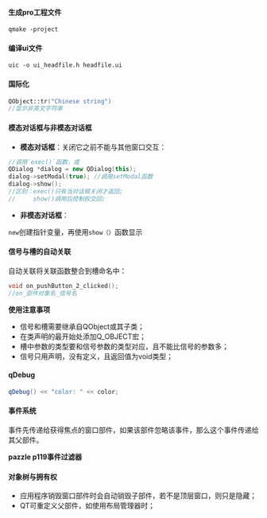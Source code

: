 #### 生成pro工程文件

```shell
qmake -project
```

#### 编译ui文件

```shell
uic -o ui_headfile.h headfile.ui
```

#### 国际化

```cpp
QObject::tr("Chinese string")
//显示非英文字符串
```

#### 模态对话框与非模态对话框

- **模态对话框**：关闭它之前不能与其他窗口交互：

```cpp
//调用`exec()`函数，或
QDialog *dialog = new QDialog(this);
dialog->setModal(true); //调用setModal函数
dialog->show();
//区别：exec()只有当对话框关闭才返回;
//     show()调用后控制权交回;
```

- **非模态对话框**：

`new`创建指针变量，再使用`show（）`函数显示

#### **信号与槽的自动关联**

自动关联将关联函数整合到槽命名中：

```cpp
void on_pushButton_2_clicked();
//on_部件对象名_信号名
```
**使用注意事项**
- 信号和槽需要继承自QObject或其子类；
- 在类声明的最开始处添加Q_OBJECT宏；
- 槽中参数的类型要和信号参数的类型对应，且不能比信号的参数多；
- 信号只用声明，没有定义，且返回值为void类型；


#### qDebug
```cpp
qDebug() << "color: " << color;
```

#### 事件系统

事件先传递给获得焦点的窗口部件，如果该部件忽略该事件，那么这个事件传递给其父部件。

**pazzle p119事件过滤器**

#### 对象树与拥有权 

- 应用程序销毁窗口部件时会自动销毁子部件，若不是顶层窗口，则只是隐藏；
- QT可重定义父部件，如使用布局管理器时；

